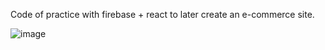 Code of practice with firebase + react to later create an e-commerce site.


![image](https://github.com/MiguelGGithub/FirebaseReactPractice/assets/122931039/da4f9d42-5737-4583-8a72-033ec0aa4723)

